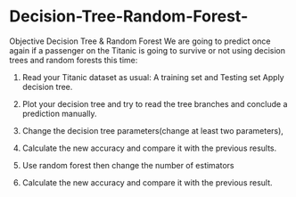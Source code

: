 # Decision-Tree-Random-Forest-
Objective
Decision Tree & Random Forest 
We are going to predict once again if a passenger on the Titanic is going to survive or not using decision trees and random forests this time: 

1. Read your Titanic dataset as usual: A training set and Testing set Apply decision tree. 

2. Plot your decision tree and try to read the tree branches and conclude a prediction manually.

3. Change the decision tree parameters(change at least two parameters), 

4. Calculate the new accuracy and compare it with the previous results. 

5. Use random forest then change the number of estimators

6. Calculate the new accuracy and compare it with the previous result.
 

